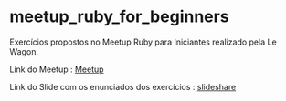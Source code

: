 # meetup_ruby_for_beginners

Exercícios propostos no Meetup Ruby para Iniciantes realizado pela Le Wagon.

Link do Meetup : [Meetup](https://www.meetup.com/pt-BR/Le-Wagon-Belo-Horizonte-Coding-Station/events/234944133/)

Link do Slide com os enunciados dos exercícios : [slideshare](http://www.slideshare.net/famericano/ruby-para-iniciantes)
